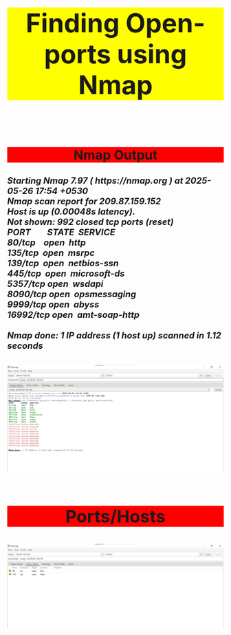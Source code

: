 <html>
<head>
  <title>Open ports using nmap</title>
</head>
<body>

<h2 style="background-color: yellow; font-size: 60px; text-align: center;">Finding Open-ports using Nmap</h2><br>

<h3 style="text-align: center; font-size: 30px;background-color:red">Nmap Output</h3>

<h5 style="font-size:20px">
  Starting Nmap 7.97 ( https://nmap.org ) at 2025-05-26 17:54 +0530<br>
  Nmap scan report for 209.87.159.152<br>
  Host is up (0.00048s latency).<br>
  Not shown: 992 closed tcp ports (reset)<br>
  PORT&nbsp;&nbsp;&nbsp;&nbsp;&nbsp;&nbsp;&nbsp;&nbsp;STATE&nbsp;&nbsp;SERVICE<br>
  80/tcp&nbsp;&nbsp;&nbsp;&nbsp;open&nbsp;&nbsp;http<br>
  135/tcp&nbsp;&nbsp;open&nbsp;&nbsp;msrpc<br>
  139/tcp&nbsp;&nbsp;open&nbsp;&nbsp;netbios-ssn<br>
  445/tcp&nbsp;&nbsp;open&nbsp;&nbsp;microsoft-ds<br>
  5357/tcp&nbsp;open&nbsp;&nbsp;wsdapi<br>
  8090/tcp&nbsp;open&nbsp;&nbsp;opsmessaging<br>
  9999/tcp&nbsp;open&nbsp;&nbsp;abyss<br>
  16992/tcp open&nbsp;&nbsp;amt-soap-http<br><br>
  Nmap done: 1 IP address (1 host up) scanned in 1.12 seconds
</h5>
<div style="text-align:center;">
<img src="nmapoutput.jpg" alt="nmap-open-ports-output"><br><br>

<h3 style="text-align: center; font-size: 40px;background-color:red">Ports/Hosts</h3>
<img src="ports.jpg" alt="ports/hosts"><br>
</div>
</body>
</html>
